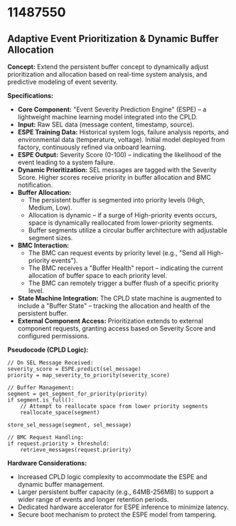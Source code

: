 # 11487550

## Adaptive Event Prioritization & Dynamic Buffer Allocation

**Concept:** Extend the persistent buffer concept to dynamically adjust prioritization and allocation based on real-time system analysis, and predictive modeling of event severity.

**Specifications:**

*   **Core Component:** "Event Severity Prediction Engine" (ESPE) – a lightweight machine learning model integrated into the CPLD.
*   **Input:** Raw SEL data (message content, timestamp, source).
*   **ESPE Training Data:** Historical system logs, failure analysis reports, and environmental data (temperature, voltage).  Initial model deployed from factory, continuously refined via onboard learning.
*   **ESPE Output:**  Severity Score (0-100) – indicating the likelihood of the event leading to a system failure.
*   **Dynamic Prioritization:** SEL messages are tagged with the Severity Score. Higher scores receive priority in buffer allocation and BMC notification.  
*   **Buffer Allocation:**
    *   The persistent buffer is segmented into priority levels (High, Medium, Low).
    *   Allocation is dynamic – if a surge of High-priority events occurs, space is dynamically reallocated from lower-priority segments.
    *   Buffer segments utilize a circular buffer architecture with adjustable segment sizes.
*   **BMC Interaction:**
    *   The BMC can request events by priority level (e.g., "Send all High-priority events").
    *   The BMC receives a "Buffer Health" report – indicating the current allocation of buffer space to each priority level.
    *   The BMC can remotely trigger a buffer flush of a specific priority level.
*   **State Machine Integration:**  The CPLD state machine is augmented to include a "Buffer State" – tracking the allocation and health of the persistent buffer.
*   **External Component Access:** Prioritization extends to external component requests, granting access based on Severity Score and configured permissions.

**Pseudocode (CPLD Logic):**

```
// On SEL Message Received:
severity_score = ESPE.predict(sel_message)
priority = map_severity_to_priority(severity_score)

// Buffer Management:
segment = get_segment_for_priority(priority)
if segment.is_full():
    // Attempt to reallocate space from lower priority segments
    reallocate_space(segment)

store_sel_message(segment, sel_message)

// BMC Request Handling:
if request.priority > threshold:
    retrieve_messages(request.priority)
```

**Hardware Considerations:**

*   Increased CPLD logic complexity to accommodate the ESPE and dynamic buffer management.
*   Larger persistent buffer capacity (e.g., 64MB-256MB) to support a wider range of events and longer retention periods.
*   Dedicated hardware accelerator for ESPE inference to minimize latency.
*   Secure boot mechanism to protect the ESPE model from tampering.